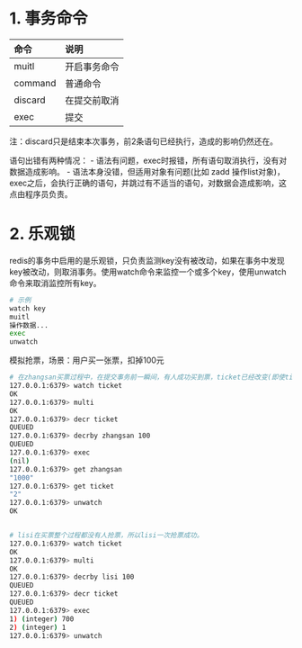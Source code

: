 
# 1. 事务命令

| 命令    | 说明         |
| :------ | :----------- |
| muitl   | 开启事务命令 |
| command | 普通命令     |
| discard | 在提交前取消 |
| exec    | 提交         |

注：discard只是结束本次事务，前2条语句已经执行，造成的影响仍然还在。

语句出错有两种情况： - 语法有问题，exec时报错，所有语句取消执行，没有对数据造成影响。 - 语法本身没错，但适用对象有问题(比如 zadd 操作list对象)，exec之后，会执行正确的语句，并跳过有不适当的语句，对数据会造成影响，这点由程序员负责。

# 2. 乐观锁

redis的事务中启用的是乐观锁，只负责监测key没有被改动，如果在事务中发现key被改动，则取消事务。使用watch命令来监控一个或多个key，使用unwatch命令来取消监控所有key。

```bash
# 示例
watch key
muitl
操作数据...
exec
unwatch
```

模拟抢票，场景：用户买一张票，扣掉100元

```bash
# 在zhangsan买票过程中，在提交事务前一瞬间，有人成功买到票，ticket已经改变(即使ticket还有票)，导致zhangsan抢票失败。
127.0.0.1:6379> watch ticket
OK
127.0.0.1:6379> multi
OK
127.0.0.1:6379> decr ticket
QUEUED
127.0.0.1:6379> decrby zhangsan 100
QUEUED
127.0.0.1:6379> exec
(nil)
127.0.0.1:6379> get zhangsan
"1000"
127.0.0.1:6379> get ticket
"2"
127.0.0.1:6379> unwatch
OK


# lisi在买票整个过程都没有人抢票，所以lisi一次抢票成功。
127.0.0.1:6379> watch ticket
OK
127.0.0.1:6379> multi
OK
127.0.0.1:6379> decrby lisi 100
QUEUED
127.0.0.1:6379> decr ticket
QUEUED
127.0.0.1:6379> exec
1) (integer) 700
2) (integer) 1
127.0.0.1:6379> unwatch
```